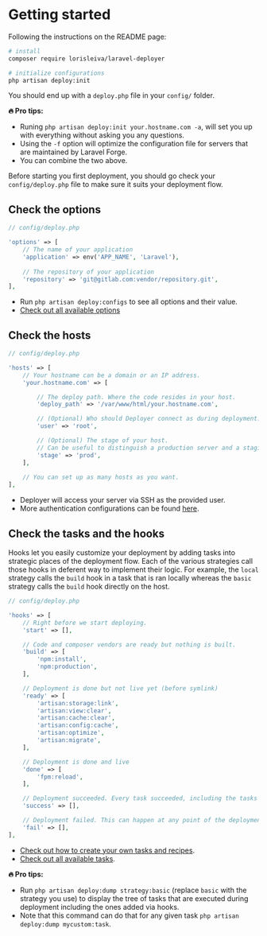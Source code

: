 # Getting started

Following the instructions on the README page:

```bash
# install
composer require lorisleiva/laravel-deployer

# initialize configurations
php artisan deploy:init
```

You should end up with a `deploy.php` file in your `config/` folder.

**:fire: Pro tips:**
* Runing `php artisan deploy:init your.hostname.com -a`, will set you up with everything without asking you any questions.
* Using the `-f` option will optimize the configuration file for servers that are maintained by Laravel Forge.
* You can combine the two above.

Before starting you first deployment, you should go check your `config/deploy.php` file to make sure it suits your deployment flow.

## Check the options

```php
// config/deploy.php

'options' => [
    // The name of your application
    'application' => env('APP_NAME', 'Laravel'),
    
    // The repository of your application
    'repository' => 'git@gitlab.com:vendor/repository.git',
],
```

* Run `php artisan deploy:configs` to see all options and their value.
* [Check out all available options](docs/all-options.md)


## Check the hosts

```php
// config/deploy.php

'hosts' => [
    // Your hostname can be a domain or an IP address.
    'your.hostname.com' => [

        // The deploy path. Where the code resides in your host.
        'deploy_path' => '/var/www/html/your.hostname.com',

        // (Optional) Who should Deployer connect as during deployment. 
        'user' => 'root',

        // (Optional) The stage of your host.
        // Can be useful to distinguish a production server and a staging server.
        'stage' => 'prod',
    ],
    
    // You can set up as many hosts as you want.
],
```

* Deployer will access your server via SSH as the provided user.
* More authentication configurations can be found [here](host-configuration).

## Check the tasks and the hooks

Hooks let you easily customize your deployment by adding tasks into strategic places of the deployment flow. Each of the various strategies call those hooks in deferent way to implement their logic. For example, the `local` strategy calls the `build` hook in a task that is ran locally whereas the `basic` strategy calls the `build` hook directly on the host.

```php
// config/deploy.php

'hooks' => [
    // Right before we start deploying.
    'start' => [],

    // Code and composer vendors are ready but nothing is built.
    'build' => [
        'npm:install',
        'npm:production',
    ],

    // Deployment is done but not live yet (before symlink)
    'ready' => [
        'artisan:storage:link',
        'artisan:view:clear',
        'artisan:cache:clear',
        'artisan:config:cache',
        'artisan:optimize',
        'artisan:migrate',
    ],

    // Deployment is done and live
    'done' => [
        'fpm:reload',
    ],

    // Deployment succeeded. Every task succeeded, including the tasks in the `done` hook.
    'success' => [],

    // Deployment failed. This can happen at any point of the deployment.
    'fail' => [],
],
```

* [Check out how to create your own tasks and recipes](how-to-custom-tasks.md).
* [Check out all available tasks](all-tasks.md).

**:fire: Pro tips:**
* Run `php artisan deploy:dump strategy:basic` (replace `basic` with the strategy you use) to display the tree of tasks that are executed during deployment including the ones added via hooks.
* Note that this command can do that for any given task `php artisan deploy:dump mycustom:task`.